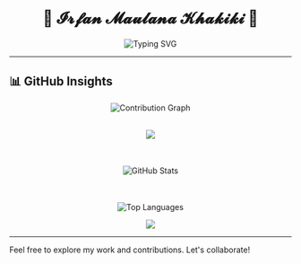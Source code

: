
<h1 align="center">
  🌸 𝓘𝓻𝓯𝓪𝓷 𝓜𝓪𝓾𝓵𝓪𝓷𝓪 𝓚𝓱𝓪𝓴𝓲𝓴𝓲 🌸
</h1>

<p align="center">
  <img src="https://readme-typing-svg.herokuapp.com?font=Fira+Code&duration=3000&pause=1000&color=F7971E&center=true&vCenter=true&width=435&lines=Hi+There!+👋;Welcome+to+my+GitHub+Repository!;Enjoy+exploring+my+code+😊" alt="Typing SVG" />
</p>

---
## 📊 GitHub Insights
<div align="center">

 <img src="https://github-readme-activity-graph.vercel.app/graph?username=irfanmkh&theme=react-dark" alt="Contribution Graph" />
<br/><br/>
<p align="center">
  <img src="https://github-profile-trophy.vercel.app/?username=NaMLiM&column=8&rank=SSS,SS,S,AAA,AA,A,B,C" />
</p>
<br/><br/>

  <img src="https://github-readme-stats.vercel.app/api?username=irfanmkh&show_icons=true&theme=dracula" alt="GitHub Stats" />

  <br/><br/>
![Top Languages](https://github-readme-stats.vercel.app/api/top-langs?username=irfanmkh&show_icons=true&locale=en&layout=compact)
 

</div>

<p align="center">
  <img src="https://github-profile-trophy.vercel.app/?username=NaMLiM&column=8&rank=SSS,SS,S,AAA,AA,A,B,C" />
</p>


---

Feel free to explore my work and contributions. Let's collaborate!

